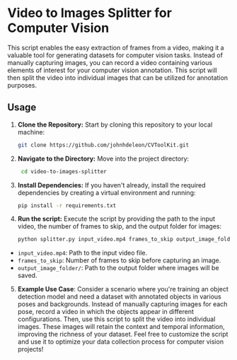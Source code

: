 # Video to Images Splitter for Computer Vision

This script enables the easy extraction of frames from a video, making it a valuable tool for generating datasets for computer vision tasks. Instead of manually capturing images, you can record a video containing various elements of interest for your computer vision annotation. This script will then split the video into individual images that can be utilized for annotation purposes.

## Usage

1. **Clone the Repository:** Start by cloning this repository to your local machine:

   ```bash
   git clone https://github.com/johnhdeleon/CVToolKit.git

2. **Navigate to the Directory:** Move into the project directory:
   ```bash
    cd video-to-images-splitter

3. **Install Dependencies:** If you haven't already, install the required dependencies by creating a virtual environment and running:
   ```bash
   pip install -r requirements.txt
4. **Run the script:** Execute the script by providing the path to the input video, the number of frames to skip, and the output folder for images:
   ```bash
   python splitter.py input_video.mp4 frames_to_skip output_image_folder/
- `input_video.mp4`: Path to the input video file.
- `frames_to_skip`: Number of frames to skip before capturing an image.
- `output_image_folder/`: Path to the output folder where images will be saved.
5. **Example Use Case**:
Consider a scenario where you're training an object detection model and need a dataset with annotated objects in various poses and backgrounds. Instead of manually capturing images for each pose, record a video in which the objects appear in different configurations. Then, use this script to split the video into individual images. These images will retain the context and temporal information, improving the richness of your dataset.
Feel free to customize the script and use it to optimize your data collection process for computer vision projects!





